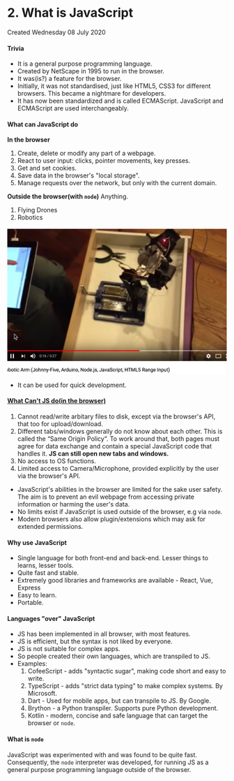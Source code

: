 # 2. What is JavaScript

Created Wednesday 08 July 2020

#### Trivia

- It is a general purpose programming language.
- Created by NetScape in 1995 to run in the browser.
- It was(is?) a feature for the browser.
- Initially, it was not standardised, just like HTML5, CSS3 for different browsers. This became a nightmare for developers.
- It has now been standardized and is called ECMAScript. JavaScript and ECMAScript are used interchangeably.

#### What can JavaScript do

**In the browser**

1. Create, delete or modify any part of a webpage.
2. React to user input: clicks, pointer movements, key presses.
3. Get and set cookies.
4. Save data in the browser's "local storage".
5. Manage requests over the network, but only with the current domain.

**Outside the browser(with `node`)**
Anything.

1. Flying Drones
2. Robotics

![](/assets/2_What_is_JavaScript-image-1.png)

- It can be used for quick development.

#### [What Can't JS do(in the browser)](https://javascript.info/intro#what-can-t-in-browser-javascript-do)

1. Cannot read/write arbitary files to disk, except via the browser's API, that too for upload/download.
2. Different tabs/windows generally do not know about each other. This is called the “Same Origin Policy”. To work around that, both pages must agree for data exchange and contain a special JavaScript code that handles it. **JS can still open new tabs and windows.**
3. No access to OS functions.
4. Limited access to Camera/Microphone, provided explicitly by the user via the browser's API.

- JavaScript's abilities in the browser are limited for the sake user safety. The aim is to prevent an evil webpage from accessing private information or harming the user's data.
- No limits exist if JavaScript is used outside of the browser, e.g via `node`.
- Modern browsers also allow plugin/extensions which may ask for extended permissions.

#### Why use JavaScript

- Single language for both front-end and back-end. Lesser things to learns, lesser tools.
- Quite fast and stable.
- Extremely good libraries and frameworks are available - React, Vue, Express
- Easy to learn.
- Portable.

#### Languages "over" JavaScript

- JS has been implemented in all browser, with most features.
- JS is efficient, but the syntax is not liked by everyone.
- JS is not suitable for complex apps.
- So people created their own languages, which are transpiled to JS.
- Examples:
  1.  CofeeScript - adds "syntactic sugar", making code short and easy to write.
  2.  TypeScript - adds "strict data typing" to make complex systems. By Microsoft.
  3.  Dart - Used for mobile apps, but can transpile to JS. By Google.
  4.  Brython - a Python transpiler. Supports pure Python development.
  5.  Kotlin - modern, concise and safe language that can target the browser or `node`.

#### What is `node`

JavaScript was experimented with and was found to be quite fast. Consequently, the `node` interpreter was developed, for running JS as a general purpose programming language outside of the browser.
